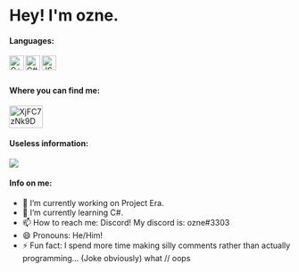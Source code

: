 # Hey! I'm ozne.
#### Languages:
<img align="left" alt="C++" width="26px" src="https://upload.wikimedia.org/wikipedia/commons/7/7a/C_Sharp_logo.svg"/>
<img align="left" alt="C#" width="26px" src="https://cdn.worldvectorlogo.com/logos/c--4.svg"/>
<img align="left" alt="JS" width="26px" src="https://upload.wikimedia.org/wikipedia/commons/9/99/Unofficial_JavaScript_logo_2.svg"/>
<br /> <br />

#### Where you can find me:
<a href="https://cdn.discordapp.com/attachments/766096828868591626/815661872623779960/unknown.png" target="blank"><img align="center" src="https://discord.com/assets/f8389ca1a741a115313bede9ac02e2c0.svg" alt="XjFC7zNk9D" height="40" width="60" /></a>

#### Useless information:
![](https://komarev.com/ghpvc/?username=ozneeeee&color=red)

#### Info on me:
- 🔭 I’m currently working on Project Era.
- 🌱 I’m currently learning C#.
- 📫 How to reach me: Discord! My discord is: ozne#3303
- 😄 Pronouns: He/Him!
- ⚡ Fun fact: I spend more time making silly comments rather than actually programming... (Joke obviously) what // oops

